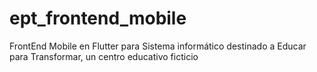 # ept_frontend_mobile
FrontEnd Mobile en Flutter para Sistema informático destinado a Educar para Transformar, un centro educativo ficticio
